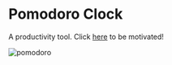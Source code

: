 # Pomodoro Clock

A productivity tool.  Click [here](https://codepen.io/minobino/pen/NpEgKg) to be motivated!

![pomodoro](https://raw.githubusercontent.com/minobino/FCC-Projects/master/Front%20End%20Libraries/Pomodoro%20Clock/images/pomoscreen.PNG)

